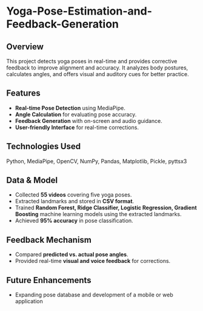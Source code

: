 # Yoga-Pose-Estimation-and-Feedback-Generation

## Overview
This project detects yoga poses in real-time and provides corrective feedback to improve alignment and accuracy. It analyzes body postures, calculates angles, and offers visual and auditory cues for better practice.

## Features
- **Real-time Pose Detection** using MediaPipe.
- **Angle Calculation** for evaluating pose accuracy.
- **Feedback Generation** with on-screen and audio guidance.
- **User-friendly Interface** for real-time corrections.

## Technologies Used
Python, MediaPipe, OpenCV, NumPy, Pandas, Matplotlib, Pickle, pyttsx3

## Data & Model
- Collected **55 videos** covering five yoga poses.
- Extracted landmarks and stored in **CSV format**.
- Trained **Random Forest, Ridge Classifier, Logistic Regression, Gradient Boosting** machine learning models using the extracted landmarks.
- Achieved **95% accuracy** in pose classification.

## Feedback Mechanism
- Compared **predicted vs. actual pose angles**.
- Provided real-time **visual and voice feedback** for corrections.

## Future Enhancements
- Expanding pose database and development of a mobile or web application
